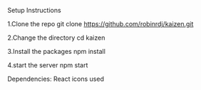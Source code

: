 Setup Instructions

1.Clone the repo
git clone https://github.com/robinrdj/kaizen.git

2.Change the directory
cd kaizen

3.Install the packages
npm install

4.start the server
npm start

Dependencies:
React icons used
